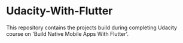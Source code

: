 # Udacity-With-Flutter
This repository contains the projects build during completing Udacity course on 'Build Native Mobile Apps With Flutter'.
